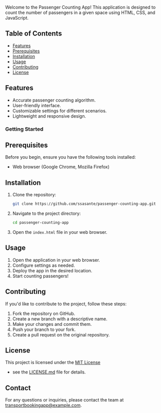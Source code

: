  Welcome to the Passenger Counting App! This application is designed to count the number of passengers in a given space using HTML, CSS, and JavaScript.

## Table of Contents
-  [Features](#features)
-  [Prerequisites](#prerequisites)
- [Installation](#installation)
- [Usage](#usage)
- [Contributing](#contributing)
- [License](#license)

## Features

- Accurate passenger counting algorithm.
- User-friendly interface.
- Customizable settings for different scenarios.
- Lightweight and responsive design.

### Getting Started

## Prerequisites

Before you begin, ensure you have the following tools installed:

- Web browser (Google Chrome, Mozilla Firefox)

## Installation

1. Clone the repository:

    ```bash
    git clone https://github.com/ssasante/passenger-counting-app.git
    ```

2. Navigate to the project directory:

    ```bash
    cd passenger-counting-app
    ```

3. Open the `index.html` file in your web browser.

## Usage

1. Open the application in your web browser.
2. Configure settings as needed.
3. Deploy the app in the desired location.
4. Start counting passengers!

## Contributing

If you'd like to contribute to the project, follow these steps:

1. Fork the repository on GitHub.
2. Create a new branch with a descriptive name.
3. Make your changes and commit them.
4. Push your branch to your fork.
5. Create a pull request on the original repository.

## License

This project is licensed under the [MIT License](LICENSE.md) 
- see the [LICENSE.md](LICENSE.md) file for details.


## Contact

For any questions or inquiries, please contact the team at transportbookingapp@example.com.
